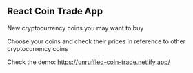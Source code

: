 ## React Coin Trade App

New cryptocurrency coins you may want to buy

Choose your coins and check their prices in reference to other cryptocurrency coins

Check the demo:
https://unruffled-coin-trade.netlify.app/

